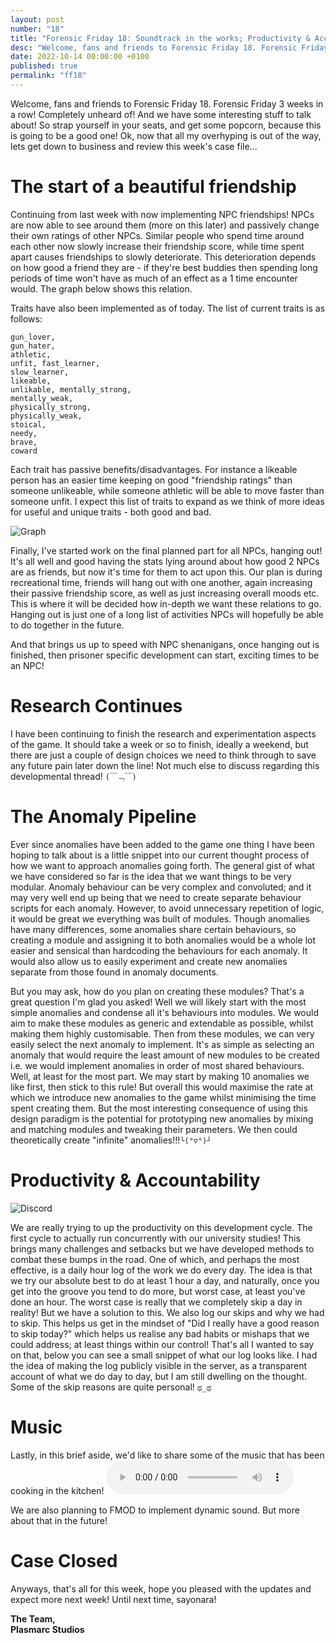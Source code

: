 ```yaml
---
layout: post
number: "18"
title: "Forensic Friday 18: Soundtrack in the works; Productivity & Accountability"
desc: "Welcome, fans and friends to Forensic Friday 18. Forensic Friday 3 weeks in a row! Completely unheard of! And we have some interesting stuff to talk about! So strap yourself in your seats, and get some popcorn, because this is going to be a good one! Ok, now that all my overhyping is out of the way, lets get down to business and review this week's case file..."
date: 2022-10-14 00:00:00 +0100
published: true
permalink: "ff18"
---
```


Welcome, fans and friends to Forensic Friday 18. Forensic Friday 3 weeks in a row! Completely unheard of! And we have some interesting stuff to talk about! So strap yourself in your seats, and get some popcorn, because this is going to be a good one! Ok, now that all my overhyping is out of the way, lets get down to business and review this week's case file...

# The start of a beautiful friendship

Continuing from last week with now implementing NPC friendships! NPCs are now able to see around them (more on this later) and passively change their own ratings of other NPCs.  Similar people who spend time around each other now slowly increase their friendship score, while time spent apart causes friendships to slowly deteriorate. This deterioration depends on how good a friend they are - if they're best buddies then spending long periods of time won't have as much of an effect as a 1 time encounter would. The graph below shows this relation.

Traits have also been implemented as of today. The list of current traits is as follows:

```
gun_lover,
gun_hater,
athletic,
unfit, fast_learner,
slow_learner,
likeable,
unlikable, mentally_strong,
mentally_weak,
physically_strong,
physically_weak,
stoical,
needy,
brave,
coward
```

Each trait has passive benefits/disadvantages. For instance a likeable person has an easier time keeping on good "friendship ratings" than someone unlikeable, while someone athletic will be able to move faster than someone unfit. I expect this list of traits to expand as we think of more ideas for useful and unique traits - both good and bad.

![Graph](./forensic-friday-media/ff18/graph.png)

Finally, I've started work on the final planned part for all NPCs, hanging out! It's all well and good having the stats lying around about how good 2 NPCs are as friends, but now it's time for them to act upon this. Our plan is during recreational time, friends will hang out with one another, again increasing their passive friendship score, as well as just increasing overall moods etc. This is where it will be decided how in-depth we want these relations to go. Hanging out is just one of a long list of activities NPCs will hopefully be able to do together in the future.

And that brings us up to speed with NPC shenanigans, once hanging out is finished, then prisoner specific development can start, exciting times to be an NPC!

# Research Continues

I have been continuing to finish the research and experimentation aspects of the game. It should take a week or so to finish, ideally a weekend, but there are just a couple of design choices we need to think through to save any future pain later down the line! Not much else to discuss regarding this developmental thread! `(￣﹃￣)`

# The Anomaly Pipeline

Ever since anomalies have been added to the game one thing I have been hoping to talk about is a little snippet into our current thought process of how we want to approach anomalies going forth. The general gist of what we have considered so far is the idea that we want things to be very modular. Anomaly behaviour can be very complex and convoluted; and it may very well end up being that we need to create separate behaviour scripts for each anomaly. However, to avoid unnecessary repetition of logic, it would be great we everything was built of modules. Though anomalies have many differences, some anomalies share certain behaviours, so creating a module and assigning it to both anomalies would be a whole lot easier and sensical than hardcoding the behaviours for each anomaly. It would also allow us to easily experiment and create new anomalies separate from those found in anomaly documents. 

But you may ask, how do you plan on creating these modules? That's a great question I'm glad you asked! Well we will likely start with the most simple anomalies and condense all it's behaviours into modules. We would aim to make these modules as generic and extendable as possible, whilst making them highly customisable. Then from these modules, we can very easily select the next anomaly to implement. It's as simple as selecting an anomaly that would require the least amount of new modules to be created i.e. we would implement anomalies in order of most shared behaviours. Well, at least for the most part. We may start by making 10 anomalies we like first, then stick to this rule! But overall this would maximise the rate at which we introduce new anomalies to the game whilst minimising the time spent creating them. But the most interesting consequence of using this design paradigm is the potential for prototyping new anomalies by mixing and matching modules and tweaking their parameters. We then could theoretically create "infinite" anomalies!!!`╰(°▽°)╯`

# Productivity & Accountability

![Discord](./forensic-friday-media/ff18/discord.png)

We are really trying to up the productivity on this development cycle. The first cycle to actually run concurrently with our university studies! This brings many challenges and setbacks but we have developed methods to combat these bumps in the road. One of which, and perhaps the most effective, is a daily hour log of the work we do every day. The idea is that we try our absolute best to do at least 1 hour a day, and naturally, once you get into the groove you tend to do more, but worst case, at least you've done an hour. The worst case is really that we completely skip a day in reality! But we have a solution to this. We also log our skips and why we had to skip. This helps us get in the mindset of "Did I really have a good reason to skip today?" which helps us realise any bad habits or mishaps that we could address; at least things within our control! That's all I wanted to say on that, below you can see a small snippet of what our log looks like. I had the idea of making the log publicly visible in the server, as a transparent account of what we do day to day, but I am still dwelling on the thought. Some of the skip reasons are quite personal!  `ಥ_ಥ`

# Music

Lastly, in this brief aside, we'd like to share some of the music that has been cooking in the kitchen!
<audio controls>
  <source src="./forensic-friday-media/ff18/PrisonerMutinySample.wav" type="audio/wav">
Your browser does not support the audio element.
</audio>

We are also planning to FMOD to implement dynamic sound. But more about that in the future!

# Case Closed
Anyways, that's all for this week, hope you pleased with the updates and expect more next week! Until next time, sayonara!


**The Team,**\
**Plasmarc Studios**